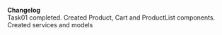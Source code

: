 **Changelog**<br>
Task01 completed. Created Product, Cart and ProductList components. Created services and models
